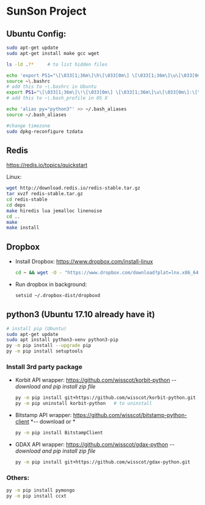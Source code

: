 # SunSon Project

## Ubuntu Config:

   ```sh
   sudo apt-get update
   sudo apt-get install make gcc wget
   
   ls -ld .?*     # to list hidden files

   echo 'export PS1="\[\033[1;36m\]\h\[\033[0m\] \[\033[1;36m\]\u\[\033[0m\]:\[\033[1;36m\]\W\[\033[0m\]$ "' >> ~\.bashrc
   source ~\.bashrc
   # add this to ~\.bashrc in Ubuntu
   export PS1="\[\033[1;36m\]\!\[\033[0m\] \[\033[1;36m\]\u\[\033[0m\]:\[\033[1;36m\]\W\[\033[0m\]$ "
   # add this to ~\.bash_profile in OS X 
   
   echo 'alias py="python3"' >> ~/.bash_aliases
   source ~/.bash_aliases
   
   #change timezone
   sudo dpkg-reconfigure tzdata
   ```
## Redis
   https://redis.io/topics/quickstart
   
   Linux:
   ```sh
   wget http://download.redis.io/redis-stable.tar.gz
   tar xvzf redis-stable.tar.gz
   cd redis-stable
   cd deps
   make hiredis lua jemalloc linenoise
   cd ..
   make
   make install
   ```

## Dropbox

- Install Dropbox: https://www.dropbox.com/install-linux 
   ```sh
   cd ~ && wget -O - "https://www.dropbox.com/download?plat=lnx.x86_64" | tar xzf -
   ```

- Run dropbox in background: 
   ```sh
   setsid ~/.dropbox-dist/dropboxd
   ```

## python3 (Ubuntu 17.10 already have it)

   ```sh
   # install pip (Ubuntu)
   sudo apt-get update
   sudo apt install python3-venv python3-pip
   py -m pip install --upgrade pip
   py -m pip install setuptools   
   ```

### Install 3rd party package

- Korbit API wrapper:  https://github.com/wisscot/korbit-python
    *-- download and pip install zip file*
    ```sh
    py -m pip install git+https://github.com/wisscot/korbit-python.git
    py -m pip uninstall korbit-python   # to uninstall
    ```
    
- Bitstamp API wrapper: https://github.com/wisscot/bitstamp-python-client
    *-- download or *
    ```sh
    py -m pip install BitstampClient
    ```
    
- GDAX API wrapper: https://github.com/wisscot/gdax-python
    *-- download and pip install zip file*
    ```sh
    py -m pip install git+https://github.com/wisscot/gdax-python.git
    ```

### Others:
```sh
py -m pip install pymongo
py -m pip install ccxt
```

